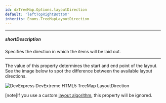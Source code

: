 ```yaml
---
id: dxTreeMap.Options.layoutDirection
default: 'leftTopRightBottom'
inherits: Enums.TreeMapLayoutDirection
---
```

---
##### shortDescription
Specifies the direction in which the items will be laid out.

---
The value of this property determines the start and end point of the layout. See the image below to spot the difference between the available layout directions.

![DevExpress DevExtreme HTML5 TreeMap LayoutDirection](/images/ChartJS/TreeMap_layoutDirections.png)

[note]If you use a custom [layout algorithm](/api-reference/10%20UI%20Components/dxTreeMap/1%20Configuration/layoutAlgorithm.md '/Documentation/ApiReference/UI_Components/dxTreeMap/Configuration/#layoutAlgorithm'), this property will be ignored.
